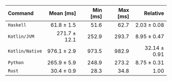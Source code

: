 | Command | Mean [ms] | Min [ms] | Max [ms] | Relative |
|:---|---:|---:|---:|---:|
| `Haskell` | 61.8 ± 1.5 | 51.6 | 62.7 | 2.03 ± 0.08 |
| `Kotlin/JVM` | 271.7 ± 12.1 | 252.9 | 293.7 | 8.95 ± 0.47 |
| `Kotlin/Native` | 976.1 ± 2.9 | 973.5 | 982.9 | 32.14 ± 0.91 |
| `Python` | 265.9 ± 5.9 | 248.9 | 273.2 | 8.75 ± 0.31 |
| `Rust` | 30.4 ± 0.9 | 28.3 | 34.8 | 1.00 |
